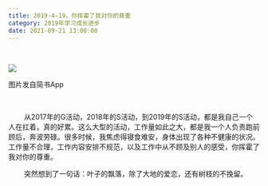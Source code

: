 ```yaml
---
title: 2019-4-19，你挥霍了我对你的尊重
category: 2019年学习成长进步
date: 2021-09-21 13:00:00
---
```


 

![](http://upload-images.jianshu.io/upload_images/3910675-bdd0ee4f3c2a262e.jpg?imageMogr2/auto-orient/strip%7CimageView2/2/w/1080/q/50)  

图片发自简书App

     

        从2017年的G活动，2018年的S活动，到2019年的S活动，都是我自己一个人在扛着，真的好累。这么大型的活动，工作量如此之大，都是我一个人负责跑前顾后，奔波劳碌。很多时候，我焦虑得寝食难安，身体出现了各种不健康的状况。工作量不合理，工作内容安排不规范，以及工作中从不顾及别人的感受，你挥霍了我对你的尊重。

        突然想到了一句话：叶子的飘落，除了大地的爱恋，还有树枝的不挽留。